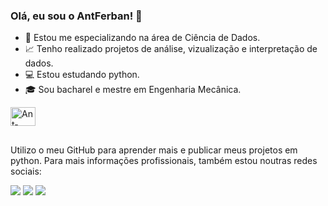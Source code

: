 ### Olá, eu sou o AntFerban! 👋

- 🤖 Estou me especializando na área de Ciência de Dados.
- 📈 Tenho realizado projetos de análise, vizualização e interpretação de dados.
- 💻 Estou estudando python.
- 🎓 Sou bacharel e mestre em Engenharia Mecânica.

<div>
  <img align='center' alt='Ant-Python' height='30' width='40' src="https://cdn.jsdelivr.net/gh/devicons/devicon/icons/python/python-original.svg" />
</div>

##

Utilizo o meu GitHub para aprender mais e publicar meus projetos em python. Para mais informações profissionais, também estou noutras redes sociais:
<div>
  <a href='https://www.linkedin.com/in/antonio-fernandes-bandeira-neto-127481136/'><img src='https://img.shields.io/badge/LinkedIn-0077B5?style=for-the-badge&logo=linkedin&logoColor=white'></a>
  <a href='https://www.researchgate.net/profile/Antonio-Fernandes-Bandeira-Neto'><img src='https://img.shields.io/badge/Research_Gate-00CCBB.svg?&style=for-the-badge&logo=ResearchGate&logoColor=white'></a>
   <a href=mailto:afbn.afbn@gmail.com''><img src='https://img.shields.io/badge/Gmail-D14836?style=for-the-badge&logo=gmail&logoColor=white'></a>
</div>
  
